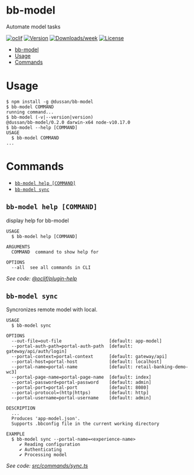 # bb-model

Automate model tasks

[![oclif](https://img.shields.io/badge/cli-oclif-brightgreen.svg)](https://oclif.io)
[![Version](https://img.shields.io/npm/v/@dussan/bb-model.svg)](https://npmjs.org/package/@dussan/bb-model)
[![Downloads/week](https://img.shields.io/npm/dw/@dussan/bb-model.svg)](https://npmjs.org/package/@dussan/bb-model)
[![License](https://img.shields.io/npm/l/@dussan/bb-model.svg)](https://github.com/milanovic-dusan/bb-model/blob/master/package.json)

<!-- toc -->
* [bb-model](#bb-model)
* [Usage](#usage)
* [Commands](#commands)
<!-- tocstop -->

# Usage

<!-- usage -->
```sh-session
$ npm install -g @dussan/bb-model
$ bb-model COMMAND
running command...
$ bb-model (-v|--version|version)
@dussan/bb-model/0.2.0 darwin-x64 node-v10.17.0
$ bb-model --help [COMMAND]
USAGE
  $ bb-model COMMAND
...
```
<!-- usagestop -->

# Commands

<!-- commands -->
* [`bb-model help [COMMAND]`](#bb-model-help-command)
* [`bb-model sync`](#bb-model-sync)

## `bb-model help [COMMAND]`

display help for bb-model

```
USAGE
  $ bb-model help [COMMAND]

ARGUMENTS
  COMMAND  command to show help for

OPTIONS
  --all  see all commands in CLI
```

_See code: [@oclif/plugin-help](https://github.com/oclif/plugin-help/blob/v2.2.3/src/commands/help.ts)_

## `bb-model sync`

Syncronizes remote model with local.

```
USAGE
  $ bb-model sync

OPTIONS
  --out-file=out-file                  [default: app-model]
  --portal-auth-path=portal-auth-path  [default: gateway/api/auth/login]
  --portal-context=portal-context      [default: gateway/api]
  --portal-host=portal-host            [default: localhost]
  --portal-name=portal-name            [default: retail-banking-demo-wc3]
  --portal-page-name=portal-page-name  [default: index]
  --portal-password=portal-password    [default: admin]
  --portal-port=portal-port            [default: 8080]
  --portal-protocol=(http|https)       [default: http]
  --portal-username=portal-username    [default: admin]

DESCRIPTION
  ...
  Produces 'app-model.json'.
  Supports .bbconfig file in the current working directory

EXAMPLE
  $ bb-model sync --portal-name=<experience-name>
     ✔ Reading configuration
     ✔ Authenticating
     ✔ Processing model
```

_See code: [src/commands/sync.ts](https://github.com/milanovic-dusan/bb-model/blob/v0.2.0/src/commands/sync.ts)_
<!-- commandsstop -->
